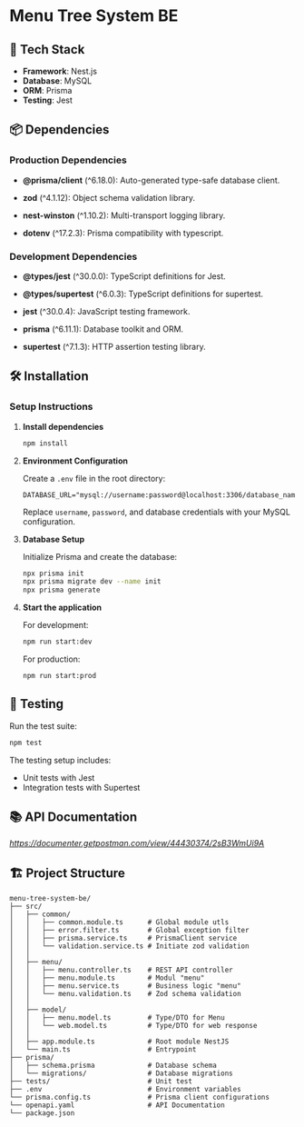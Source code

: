 # Menu Tree System BE

## 🚀 Tech Stack

- **Framework**: Nest.js
- **Database**: MySQL
- **ORM**: Prisma
- **Testing**: Jest

## 📦 Dependencies

### Production Dependencies

- **@prisma/client** (^6.18.0): Auto-generated type-safe database client.

- **zod** (^4.1.12): Object schema validation library.

- **nest-winston** (^1.10.2): Multi-transport logging library.

- **dotenv** (^17.2.3): Prisma compatibility with typescript.

### Development Dependencies

- **@types/jest** (^30.0.0): TypeScript definitions for Jest.

- **@types/supertest** (^6.0.3): TypeScript definitions for supertest.

- **jest** (^30.0.4): JavaScript testing framework.

- **prisma** (^6.11.1): Database toolkit and ORM.

- **supertest** (^7.1.3): HTTP assertion testing library.

## 🛠️ Installation

### Setup Instructions

1. **Install dependencies**

   ```bash
   npm install
   ```

2. **Environment Configuration**

   Create a `.env` file in the root directory:

   ```env
   DATABASE_URL="mysql://username:password@localhost:3306/database_name"
   ```

   Replace `username`, `password`, and database credentials with your MySQL configuration.

3. **Database Setup**

   Initialize Prisma and create the database:

   ```bash
   npx prisma init
   npx prisma migrate dev --name init
   npx prisma generate
   ```

4. **Start the application**

   For development:

   ```bash
   npm run start:dev
   ```

   For production:

   ```bash
   npm run start:prod
   ```

## 🧪 Testing

Run the test suite:

```bash
npm test
```

The testing setup includes:

- Unit tests with Jest
- Integration tests with Supertest

## 📚 API Documentation

*https://documenter.getpostman.com/view/44430374/2sB3WmUi9A*

## 🏗️ Project Structure

```
menu-tree-system-be/
├── src/
│   ├── common/
│   │   ├── common.module.ts      # Global module utls
│   │   ├── error.filter.ts       # Global exception filter
│   │   ├── prisma.service.ts     # PrismaClient service 
│   │   └── validation.service.ts # Initiate zod validation
│   │
│   ├── menu/
│   │   ├── menu.controller.ts    # REST API controller
│   │   ├── menu.module.ts        # Modul "menu"
│   │   ├── menu.service.ts       # Business logic "menu"
│   │   └── menu.validation.ts    # Zod schema validation
│   │
│   ├── model/
│   │   ├── menu.model.ts         # Type/DTO for Menu
│   │   └── web.model.ts          # Type/DTO for web response
│   │
│   ├── app.module.ts             # Root module NestJS
│   └── main.ts                   # Entrypoint
├── prisma/
│   ├── schema.prisma             # Database schema
│   └── migrations/               # Database migrations
├── tests/                        # Unit test
├── .env                          # Environment variables
└── prisma.config.ts              # Prisma client configurations
└── openapi.yaml                  # API Documentation
└── package.json
```
